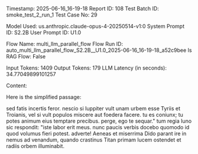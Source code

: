 Timestamp: 2025-06-16_16-19-18
Report ID: 108
Test Batch ID: smoke_test_2_run_1
Test Case No: 29

Model Used: us.anthropic.claude-opus-4-20250514-v1:0
System Prompt ID: S2.2B
User Prompt ID: U1.0

Flow Name: multi_llm_parallel_flow
Flow Run ID: auto_multi_llm_parallel_flow_S2.2B__U1.0_2025-06-16_16-19-18_a52c9bee
Is RAG Flow: False

Input Tokens: 1409
Output Tokens: 179
LLM Latency (in seconds): 34.77049899101257

Content:

Here is the simplified passage:

sed fatis incertis feror. nescio si Iuppiter vult unam urbem esse Tyriis et Troianis, vel si vult populos miscere aut foedera facere. tu es coniunx; tu potes animum eius temptare precibus. perge, ego te sequar." tum regia Iuno sic respondit: "iste labor erit meus. nunc paucis verbis docebo quomodo id quod volumus fieri potest. adverte! Aeneas et miserrima Dido parant ire in nemus ad venandum, quando crastinus Titan primam lucem ostendet et radiis orbem illuminabit.
